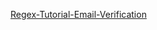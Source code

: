 [Regex-Tutorial-Email-Verification](https://gist.github.com/blee2013/1500dde6d6367fbcbba9ba6f663df3bf
)